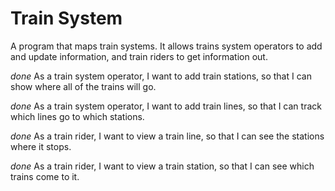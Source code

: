 Train System
============

A program that maps train systems. It allows trains system operators to add and update information, and train riders to get information out.

*done* As a train system operator, I want to add train stations, so that I can show where all of the trains will go.

*done* As a train system operator, I want to add train lines, so that I can track which lines go to which stations.

*done* As a train rider, I want to view a train line, so that I can see the stations where it stops.

*done* As a train rider, I want to view a train station, so that I can see which trains come to it.
